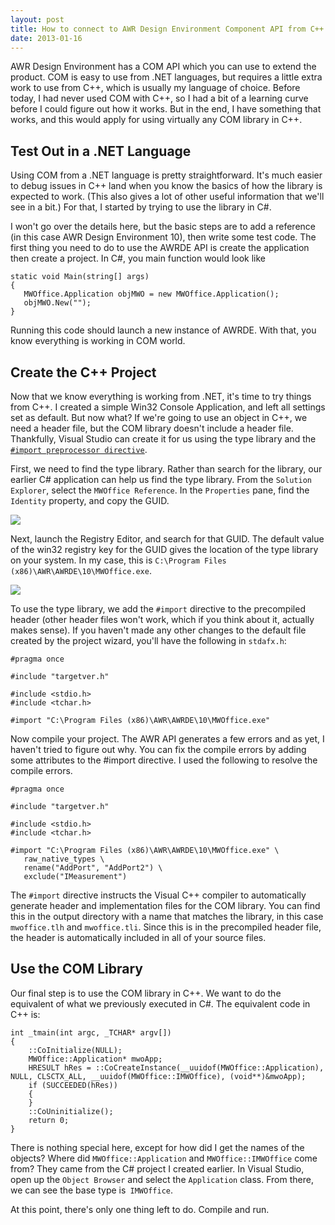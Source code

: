 ```yaml
---
layout: post
title: How to connect to AWR Design Environment Component API from C++
date: 2013-01-16
---
```


AWR Design Environment has a COM API which you can use to extend the product. COM is easy to use from .NET languages, but requires a little extra work to use from C++, which is usually my language of choice. Before today, I had never used COM with C++, so I had a bit of a learning curve before I could figure out how it works. But in the end, I have something that works, and this would apply for using virtually any COM library in C++.

## Test Out in a .NET Language

Using COM from a .NET language is pretty straightforward. It's much easier to debug issues in C++ land when you know the basics of how the library is expected to work. (This also gives a lot of other useful information that we'll see in a bit.) For that, I started by trying to use the library in C#.

I won't go over the details here, but the basic steps are to add a reference (in this case AWR Design Environment 10), then write some test code. The first thing you need to do to use the AWRDE API is create the application then create a project. In C#, you main function would look like

```
static void Main(string[] args)
{
   MWOffice.Application objMWO = new MWOffice.Application();
   objMWO.New("");
}
```

Running this code should launch a new instance of AWRDE. With that, you know everything is working in COM world.

## Create the C++ Project

Now that we know everything is working from .NET, it's time to try things from C++. I created a simple Win32 Console Application, and left all settings set as default. But now what? If we're going to use an object in C++, we need a header file, but the COM library doesn't include a header file. Thankfully, Visual Studio can create it for us using the type library and the [`#import preprocessor directive`](http://msdn.microsoft.com/en-us/library/8etzzkb6(v=vs.110).aspx).

First, we need to find the type library. Rather than search for the library, our earlier C# application can help us find the type library. From the `Solution Explorer`, select the `MWOffice Reference`. In the `Properties` pane, find the `Identity` property, and copy the GUID.

![](https://s3-us-west-2.amazonaws.com/ficksworkshop/media/blog/how-to-connect-to-awr-design-environment-component-api-from-c/tlb_guid.png)

Next, launch the Registry Editor, and search for that GUID. The default value of the win32 registry key for the GUID gives the location of the type library on your system. In my case, this is `C:\Program Files (x86)\AWR\AWRDE\10\MWOffice.exe`.

![](https://s3-us-west-2.amazonaws.com/ficksworkshop/media/blog/how-to-connect-to-awr-design-environment-component-api-from-c/tlb_location.png)

To use the type library, we add the `#import` directive to the precompiled header (other header files won't work, which if you think about it, actually makes sense). If you haven't made any other changes to the default file created by the project wizard, you'll have the following in `stdafx.h`:

```
#pragma once
 
#include "targetver.h"
 
#include <stdio.h>
#include <tchar.h>
 
#import "C:\Program Files (x86)\AWR\AWRDE\10\MWOffice.exe"
```

Now compile your project. The AWR API generates a few errors and as yet, I haven't tried to figure out why. You can fix the compile errors by adding some attributes to the #import directive. I used the following to resolve the compile errors.

```
#pragma once
 
#include "targetver.h"
 
#include <stdio.h>
#include <tchar.h>
 
#import "C:\Program Files (x86)\AWR\AWRDE\10\MWOffice.exe" \
   raw_native_types \
   rename("AddPort", "AddPort2") \
   exclude("IMeasurement")
```

The `#import` directive instructs the Visual C++ compiler to automatically generate header and implementation files for the COM library. You can find this in the output directory with a name that matches the library, in this case `mwoffice.tlh` and `mwoffice.tli`. Since this is in the precompiled header file, the header is automatically included in all of your source files.

## Use the COM Library

Our final step is to use the COM library in C++. We want to do the equivalent of what we previously executed in C#. The equivalent code in C++ is:

```
int _tmain(int argc, _TCHAR* argv[])
{
    ::CoInitialize(NULL);
    MWOffice::Application* mwoApp;
    HRESULT hRes = ::CoCreateInstance(__uuidof(MWOffice::Application), NULL, CLSCTX_ALL, __uuidof(MWOffice::IMWOffice), (void**)&mwoApp);
    if (SUCCEEDED(hRes))
    {
    }
    ::CoUninitialize();
    return 0;
}
```

There is nothing special here, except for how did I get the names of the objects? Where did `MWOffice::Application` and `MWOffice::IMWOffice` come from? They came from the C# project I created earlier. In Visual Studio, open up the `Object Browser` and select the `Application` class. From there, we can see the base type is` IMWOffice`.

[](https://s3-us-west-2.amazonaws.com/ficksworkshop/media/blog/how-to-connect-to-awr-design-environment-component-api-from-c/object_browser.png)

At this point, there's only one thing left to do. Compile and run.